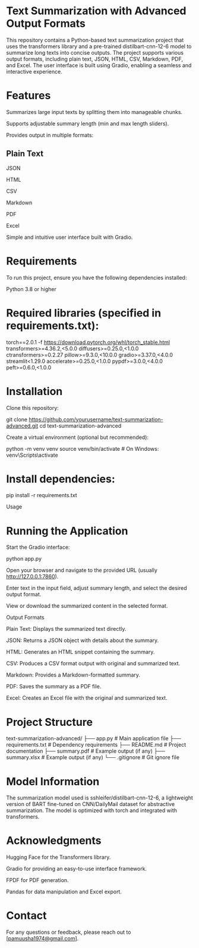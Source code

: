 # Text Summarization with Advanced Output Formats

This repository contains a Python-based text summarization project that uses the transformers library and a pre-trained distilbart-cnn-12-6 model to summarize long texts into concise outputs. The project supports various output formats, including plain text, JSON, HTML, CSV, Markdown, PDF, and Excel. The user interface is built using Gradio, enabling a seamless and interactive experience.

# Features

Summarizes large input texts by splitting them into manageable chunks.

Supports adjustable summary length (min and max length sliders).

Provides output in multiple formats:

## Plain Text

JSON

HTML

CSV

Markdown

PDF

Excel

Simple and intuitive user interface built with Gradio.

# Requirements

To run this project, ensure you have the following dependencies installed:

Python 3.8 or higher

# Required libraries (specified in requirements.txt):

torch==2.0.1 -f https://download.pytorch.org/whl/torch_stable.html
transformers>=4.36.2,<5.0.0
diffusers>=0.25.0,<1.0.0
ctransformers>=0.2.27
pillow>=9.3.0,<10.0.0
gradio>=3.37.0,<4.0.0
streamlit<1.29.0
accelerate>=0.25.0,<1.0.0
pypdf>=3.0.0,<4.0.0
peft>=0.6.0,<1.0.0

# Installation

Clone this repository:

git clone https://github.com/yourusername/text-summarization-advanced.git
cd text-summarization-advanced

Create a virtual environment (optional but recommended):

python -m venv venv
source venv/bin/activate   # On Windows: venv\Scripts\activate

# Install dependencies:

pip install -r requirements.txt

Usage

# Running the Application

Start the Gradio interface:

python app.py

Open your browser and navigate to the provided URL (usually http://127.0.0.1:7860).

Enter text in the input field, adjust summary length, and select the desired output format.

View or download the summarized content in the selected format.

Output Formats

Plain Text: Displays the summarized text directly.

JSON: Returns a JSON object with details about the summary.

HTML: Generates an HTML snippet containing the summary.

CSV: Produces a CSV format output with original and summarized text.

Markdown: Provides a Markdown-formatted summary.

PDF: Saves the summary as a PDF file.

Excel: Creates an Excel file with the original and summarized text.

# Project Structure

text-summarization-advanced/
├── app.py                 # Main application file
├── requirements.txt       # Dependency requirements
├── README.md              # Project documentation
├── summary.pdf            # Example output (if any)
├── summary.xlsx           # Example output (if any)
└── .gitignore             # Git ignore file

# Model Information

The summarization model used is sshleifer/distilbart-cnn-12-6, a lightweight version of BART fine-tuned on CNN/DailyMail dataset for abstractive summarization. The model is optimized with torch and integrated with transformers.

# Acknowledgments

Hugging Face for the Transformers library.

Gradio for providing an easy-to-use interface framework.

FPDF for PDF generation.

Pandas for data manipulation and Excel export.

# Contact

For any questions or feedback, please reach out to [pamuusha1974@gmail.com].

